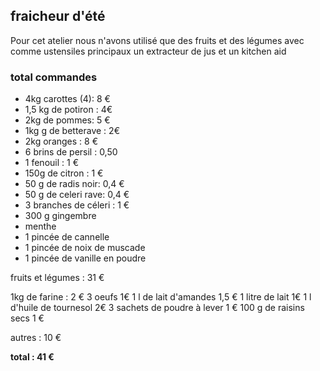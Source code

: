## fraicheur d'été
Pour cet atelier nous n'avons utilisé que des fruits et des légumes avec comme ustensiles principaux un extracteur de jus et un kitchen aid

### total commandes
 * 4kg carottes (4): 8 €
 * 1,5 kg de potiron : 4€
 * 2kg de pommes: 5 €
 * 1kg g de betterave : 2€
 * 2kg oranges : 8 €
 * 6 brins de persil : 0,50
 * 1 fenouil : 1 €
 * 150g de citron : 1 €
 * 50 g de radis noir: 0,4 €
 * 50 g de celeri rave: 0,4 €
 * 3 branches de céleri : 1 €
 * 300 g gingembre
 * menthe
 * 1 pincée de cannelle
 * 1 pincée de noix de muscade
 * 1 pincée de vanille en poudre

fruits et légumes : 31 €

1kg de farine : 2 €
3 oeufs 1€
1 l de lait d'amandes 1,5 €
1 litre de lait 1€
1 l d'huile de tournesol 2€
3 sachets de poudre à lever 1 €
100 g de raisins secs 1 €

autres : 10 €

**total : 41 €**
